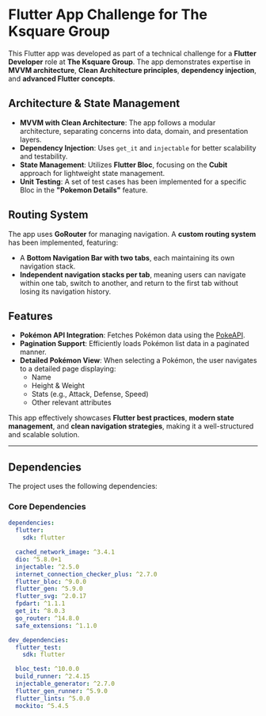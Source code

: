 # Flutter App Challenge for The Ksquare Group

This Flutter app was developed as part of a technical challenge for a **Flutter Developer** role at **The Ksquare Group**. The app demonstrates expertise in **MVVM architecture**, **Clean Architecture principles**, **dependency injection**, and **advanced Flutter concepts**.

## Architecture & State Management

- **MVVM with Clean Architecture**: The app follows a modular architecture, separating concerns into data, domain, and presentation layers.
- **Dependency Injection**: Uses `get_it` and `injectable` for better scalability and testability.
- **State Management**: Utilizes **Flutter Bloc**, focusing on the **Cubit** approach for lightweight state management.
- **Unit Testing**: A set of test cases has been implemented for a specific Bloc in the **"Pokemon Details"** feature.

## Routing System

The app uses **GoRouter** for managing navigation. A **custom routing system** has been implemented, featuring:

- A **Bottom Navigation Bar with two tabs**, each maintaining its own navigation stack.
- **Independent navigation stacks per tab**, meaning users can navigate within one tab, switch to another, and return to the first tab without losing its navigation history.

## Features

- **Pokémon API Integration**: Fetches Pokémon data using the [PokeAPI](https://pokeapi.co/).
- **Pagination Support**: Efficiently loads Pokémon list data in a paginated manner.
- **Detailed Pokémon View**: When selecting a Pokémon, the user navigates to a detailed page displaying:
    - Name
    - Height & Weight
    - Stats (e.g., Attack, Defense, Speed)
    - Other relevant attributes

This app effectively showcases **Flutter best practices**, **modern state management**, and **clean navigation strategies**, making it a well-structured and scalable solution.

---

## Dependencies

The project uses the following dependencies:

### Core Dependencies

```yaml
dependencies:
  flutter:
    sdk: flutter

  cached_network_image: ^3.4.1
  dio: ^5.8.0+1
  injectable: ^2.5.0
  internet_connection_checker_plus: ^2.7.0
  flutter_bloc: ^9.0.0
  flutter_gen: ^5.9.0
  flutter_svg: ^2.0.17
  fpdart: ^1.1.1
  get_it: ^8.0.3
  go_router: ^14.8.0
  safe_extensions: ^1.1.0

dev_dependencies:
  flutter_test:
    sdk: flutter

  bloc_test: ^10.0.0
  build_runner: ^2.4.15
  injectable_generator: ^2.7.0
  flutter_gen_runner: ^5.9.0
  flutter_lints: ^5.0.0
  mockito: ^5.4.5
```
